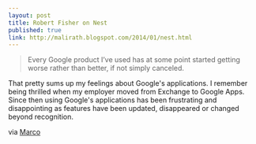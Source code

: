 ```yaml
---
layout: post
title: Robert Fisher on Nest
published: true
link: http://malirath.blogspot.com/2014/01/nest.html
---
```


> Every Google product I’ve used has at some point started getting worse rather than better, if not simply canceled. 

That pretty sums up my feelings about Google's applications. I remember being thrilled when my employer moved from Exchange to Google Apps. Since then using Google's applications has been frustrating and disappointing as features have been updated, disappeared or changed beyond recognition. 

via [Marco](http://marco.tumblr.com/74355138931)

